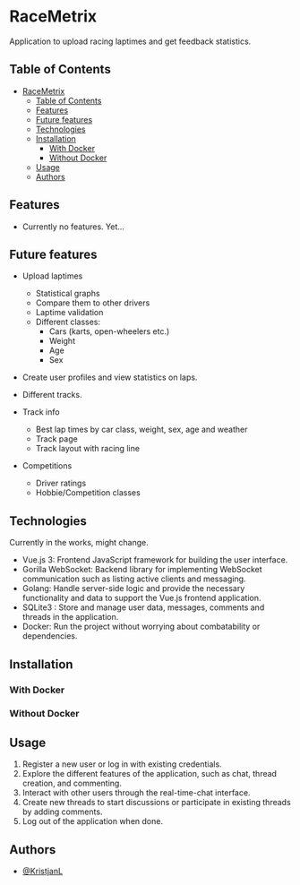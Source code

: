 # RaceMetrix
Application to upload racing laptimes and get feedback statistics.

## Table of Contents

- [RaceMetrix](#racemetrix)
  - [Table of Contents](#table-of-contents)
  - [Features](#features)
  - [Future features](#future-features)
  - [Technologies](#technologies)
  - [Installation](#installation)
    - [With Docker](#with-docker)
    - [Without Docker](#without-docker)
  - [Usage](#usage)
  - [Authors](#authors)


## Features
- Currently no features. Yet...

## Future features
- Upload laptimes
    - Statistical graphs
    - Compare them to other drivers
    - Laptime validation
    - Different classes:
        - Cars (karts, open-wheelers etc.)
        - Weight
        - Age
        - Sex

- Create user profiles and view statistics on laps.

- Different tracks.

- Track info
    - Best lap times by car class, weight, sex, age and weather
    - Track page
    - Track layout with racing line

- Competitions
    - Driver ratings
    - Hobbie/Competition classes


## Technologies
Currently in the works, might change.
- Vue.js 3: Frontend JavaScript framework for building the user interface.
- Gorilla WebSocket: Backend library for implementing WebSocket communication such as listing active clients and messaging.
- Golang: Handle server-side logic and provide the necessary functionality and data to support the Vue.js frontend application.
- SQLite3 : Store and manage user data, messages, comments and threads in the application.
- Docker: Run the project without worrying about combatability or dependencies.

## Installation

### With Docker


### Without Docker



## Usage

1. Register a new user or log in with existing credentials.
2. Explore the different features of the application, such as chat, thread creation, and commenting.
3. Interact with other users through the real-time-chat interface.
4. Create new threads to start discussions or participate in existing threads by adding comments.
5. Log out of the application when done.

## Authors

- [@KristjanL](https://github.com/KristjanL1)

